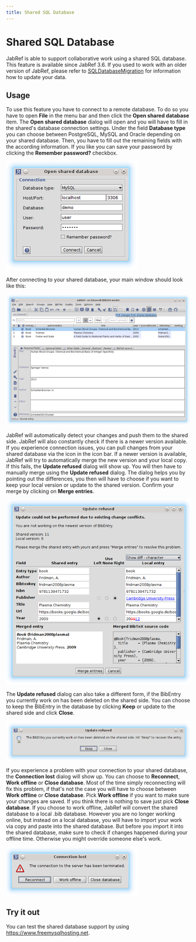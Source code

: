 ```yaml
---
title: Shared SQL Database
---
```


# Shared SQL Database

JabRef is able to support collaborative work using a shared SQL database.
This feature is available since JabRef 3.6.
If you used to work with an older version of JabRef, please refer to [SQLDatabaseMigration](SQLDatabaseMigration) for information how to update your data.

## Usage

To use this feature you have to connect to a remote database. 
To do so you have to open **File** in the menu bar and then click the **Open shared database** item.
The **Open shared database** dialog will open and you will have to fill in the shared's database connection settings.
Under the field **Database type** you can choose between PostgreSQL, MySQL and Oracle depending on your shared database.
Then, you have to fill out the remaining fields with the according information.
If you like you can save your password by clicking the **Remember password?** checkbox.

![Screenshot of Open shared database dialog](./images/open-shared-database-dialog.png)

After connecting to your shared database, your main window should look like this:

![Screenshot of JabRef with an open shared database](./images/open-shared-databse-screenshot.png)

JabRef will automatically detect your changes and push them to the shared side.
JabRef will also constantly check if there is a newer version available.
If you experience connection issues, you can pull changes from your shared database via the icon in the icon bar.
If a newer version is available, JabRef will try to automatically merge the new version and your local copy.
If this fails, the **Update refused** dialog will show up. You will then have to manually merge using the **Update refused** dialog.
The dialog helps you by pointing out the differences, you then will have to choose if you want to keep your local version or update to the shared version.
Confirm your merge by clicking on **Merge entries**.

![Screenshot of Update refused dialog](./images/update-refused-merge-dialog.png) 

The **Update refused** dialog can also take a different form, if the BibEntry you currently work on has been deleted on the shared side.
You can choose to keep the BibEntry in the database by clicking **Keep** or update to the shared side and click **Close**.

![Screenshot of Update refused dialog due to a deleted entry](./images/update-refused-deleted-entry-dialog.png)

If you experience a problem with your connection to your shared database, the **Connection lost** dialog will show up.
You can choose to **Reconnect**, **Work offline** or **Close database**.
Most of the time simply reconnecting will fix this problem, if that's not the case you will have to choose between **Work offline** or **Close database**.
Pick **Work offline** if you want to make sure your changes are saved.
If you think there is nothing to save just pick **Close database**.
If you choose to work offline, JabRef will convert the shared database to a local .bib database.
However you are no longer working online, but instead on a local database, you will have to import your work via copy and paste into the shared database.
But before you import it into the shared database, make sure to check if changes happened during your offline time.
Otherwise you might override someone else's work.

![Screenshot of Connection lost dialog](./images/connection-lost-dialog.png) 

## Try it out

You can test the shared database support by using <https://www.freemysqlhosting.net>.